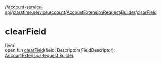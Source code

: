 //[account-service-api](../../../../index.md)/[classtime.service.account](../../index.md)/[AccountExtensionRequest](../index.md)/[Builder](index.md)/[clearField](clear-field.md)

# clearField

[jvm]\
open fun [clearField](clear-field.md)(field: Descriptors.FieldDescriptor): [AccountExtensionRequest.Builder](index.md)
